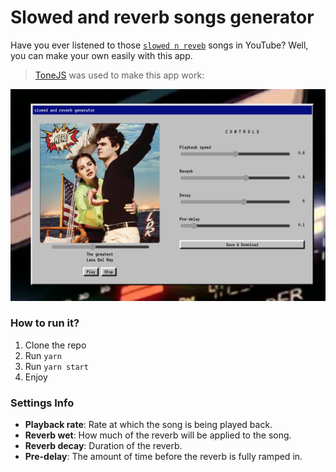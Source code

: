 # Slowed and reverb songs generator
Have you ever listened to those [`slowed n reveb`](https://www.youtube.com/watch?v=dYX7EjF2bXk) songs in YouTube?
Well, you can make your own easily with this app.

>[ToneJS](https://tonejs.github.io/) was used to make this app work:

![Sample](public/Sample.png)

### How to run it?

1. Clone the repo
2. Run `yarn`
3. Run `yarn start`
4. Enjoy

### Settings Info
* **Playback rate**: Rate at which the song is being played back.
* **Reverb wet**: How much of the reverb will be applied to the song.
* **Reverb decay**: Duration of the reverb.
* **Pre-delay**: The amount of time before the reverb is fully ramped in.
